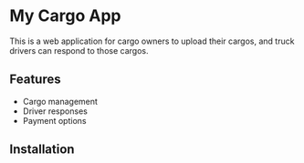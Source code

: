 # My Cargo App

This is a web application for cargo owners to upload their cargos, and truck drivers can respond to those cargos.

## Features
- Cargo management
- Driver responses
- Payment options

## Installation